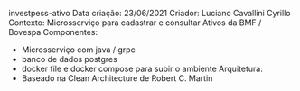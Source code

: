 investpess-ativo
Data criação: 23/06/2021
Criador: Luciano Cavallini Cyrillo
Contexto: Microsserviço para cadastrar e consultar Ativos da BMF / Bovespa
Componentes:
- Microsserviço com java / grpc
- banco de dados postgres
- docker file e docker compose para subir o ambiente
  Arquitetura:
- Baseado na Clean Architecture de Robert C. Martin